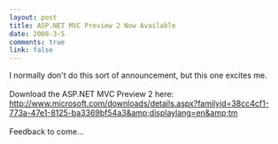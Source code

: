 ```yaml
--- 
layout: post
title: ASP.NET MVC Preview 2 Now Available
date: 2008-3-5
comments: true
link: false
---
```

I normally don't do this sort of announcement, but this one excites me.<br><br>Download the ASP.NET MVC Preview 2 here:<br><a href="http://www.microsoft.com/downloads/details.aspx?familyid=38cc4cf1-773a-47e1-8125-ba3369bf54a3&amp;displaylang=en&amp;tm">http://www.microsoft.com/downloads/details.aspx?familyid=38cc4cf1-773a-47e1-8125-ba3369bf54a3&amp;displaylang=en&amp;tm</a><br><br>Feedback to come...<br><p></p>
